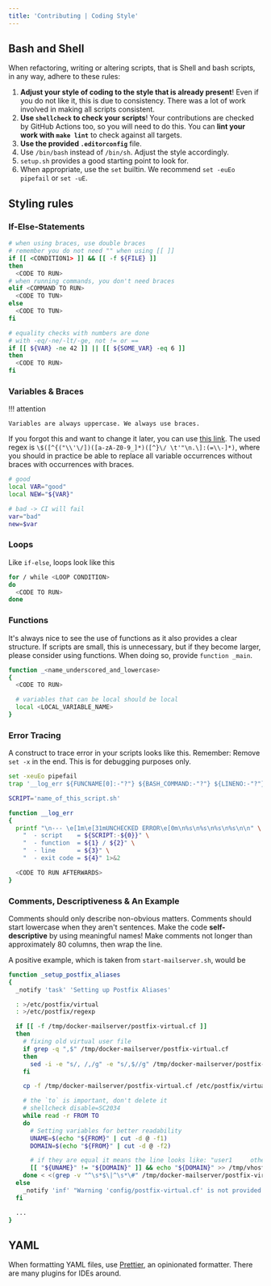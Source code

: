 ```yaml
---
title: 'Contributing | Coding Style'
---
```


## Bash and Shell

When refactoring, writing or altering scripts, that is Shell and bash scripts, in any way, adhere to these rules:

1. **Adjust your style of coding to the style that is already present**! Even if you do not like it, this is due to consistency. There was a lot of work involved in making all scripts consistent.
2. **Use `shellcheck` to check your scripts**! Your contributions are checked by GitHub Actions too, so you will need to do this. You can **lint your work with `make lint`** to check against all targets.
3. **Use the provided `.editorconfig`** file.
4. Use `/bin/bash` instead of `/bin/sh`. Adjust the style accordingly.
5. `setup.sh` provides a good starting point to look for.
6. When appropriate, use the `set` builtin. We recommend `set -euEo pipefail` or `set -uE`.

## Styling rules

### If-Else-Statements

```bash
# when using braces, use double braces
# remember you do not need "" when using [[ ]]
if [[ <CONDITION1> ]] && [[ -f ${FILE} ]]
then
  <CODE TO RUN>
# when running commands, you don't need braces
elif <COMMAND TO RUN>
  <CODE TO TUN>
else
  <CODE TO TUN>
fi

# equality checks with numbers are done
# with -eq/-ne/-lt/-ge, not != or ==
if [[ ${VAR} -ne 42 ]] || [[ ${SOME_VAR} -eq 6 ]]
then
  <CODE TO RUN>
fi
```

### Variables & Braces

!!! attention

    Variables are always uppercase. We always use braces.

If you forgot this and want to change it later, you can use [this link][regex]. The used regex is `\$([^{("\\'\/])([a-zA-Z0-9_]*)([^}\/ \t'"\n.\]:(=\\-]*)`, where you should in practice be able to replace all variable occurrences without braces with occurrences with braces.

```bash
# good
local VAR="good"
local NEW="${VAR}"

# bad -> CI will fail
var="bad"
new=$var
```

### Loops

Like `if-else`, loops look like this

```bash
for / while <LOOP CONDITION>
do
  <CODE TO RUN>
done
```

### Functions

It's always nice to see the use of functions as it also provides a clear structure. If scripts are small, this is unnecessary, but if they become larger, please consider using functions. When doing so, provide `function _main`.

```bash
function _<name_underscored_and_lowercase>
{
  <CODE TO RUN>

  # variables that can be local should be local
  local <LOCAL_VARIABLE_NAME>
}
```

### Error Tracing

A construct to trace error in your scripts looks like this. Remember: Remove `set -x` in the end. This is for debugging purposes only.

```bash
set -xeuEo pipefail
trap '__log_err ${FUNCNAME[0]:-"?"} ${BASH_COMMAND:-"?"} ${LINENO:-"?"} ${?:-"?"}' ERR

SCRIPT='name_of_this_script.sh'

function __log_err
{
  printf "\n--- \e[1m\e[31mUNCHECKED ERROR\e[0m\n%s\n%s\n%s\n%s\n\n" \
    "  - script    = ${SCRIPT:-${0}}" \
    "  - function  = ${1} / ${2}" \
    "  - line      = ${3}" \
    "  - exit code = ${4}" 1>&2

  <CODE TO RUN AFTERWARDS>
}
```

### Comments, Descriptiveness & An Example

Comments should only describe non-obvious matters. Comments should start lowercase when they aren't sentences. Make the code **self-descriptive** by using meaningful names! Make comments not longer than approximately 80 columns, then wrap the line.

A positive example, which is taken from `start-mailserver.sh`, would be

```bash
function _setup_postfix_aliases
{
  _notify 'task' 'Setting up Postfix Aliases'

  : >/etc/postfix/virtual
  : >/etc/postfix/regexp

  if [[ -f /tmp/docker-mailserver/postfix-virtual.cf ]]
  then
    # fixing old virtual user file
    if grep -q ",$" /tmp/docker-mailserver/postfix-virtual.cf
    then
      sed -i -e "s/, /,/g" -e "s/,$//g" /tmp/docker-mailserver/postfix-virtual.cf
    fi

    cp -f /tmp/docker-mailserver/postfix-virtual.cf /etc/postfix/virtual

    # the `to` is important, don't delete it
    # shellcheck disable=SC2034
    while read -r FROM TO
    do
      # Setting variables for better readability
      UNAME=$(echo "${FROM}" | cut -d @ -f1)
      DOMAIN=$(echo "${FROM}" | cut -d @ -f2)

      # if they are equal it means the line looks like: "user1     other@domain.tld"
      [[ "${UNAME}" != "${DOMAIN}" ]] && echo "${DOMAIN}" >> /tmp/vhost.tmp
    done < <(grep -v "^\s*$\|^\s*\#" /tmp/docker-mailserver/postfix-virtual.cf || true)
  else
    _notify 'inf' "Warning 'config/postfix-virtual.cf' is not provided. No mail alias/forward created."
  fi

  ...
}
```

## YAML

When formatting YAML files, use [Prettier][prettier], an opinionated formatter. There are many plugins for IDEs around.

[semver]: https://semver.org/
[regex]: https://regex101.com/r/ikzJpF/7
[prettier]: https://prettier.io

